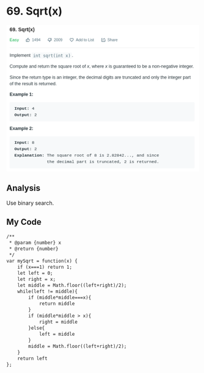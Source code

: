 # 69. Sqrt\(x\)

![](.gitbook/assets/image%20%2833%29.png)

## Analysis

Use binary search.

## My Code

```text
/**
 * @param {number} x
 * @return {number}
 */
var mySqrt = function(x) {
    if (x===1) return 1;
    let left = 0;
    let right = x;
    let middle = Math.floor((left+right)/2);
    while(left != middle){
        if (middle*middle===x){
            return middle
        }
        if (middle*middle > x){
            right = middle
        }else{
            left = middle
        }
        middle = Math.floor((left+right)/2);
    }
    return left
};
```


